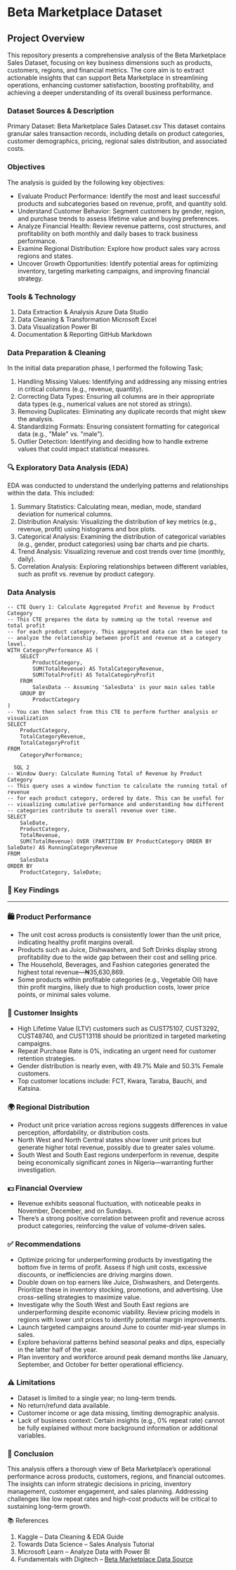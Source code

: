 # Beta Marketplace Dataset


## Project Overview
This repository presents a comprehensive analysis of the Beta Marketplace Sales Dataset, focusing on key business dimensions such as products, customers, regions, and financial metrics. The core aim is to extract actionable insights that can support Beta Marketplace in streamlining operations, enhancing customer satisfaction, boosting profitability, and achieving a deeper understanding of its overall business performance.


### Dataset Sources & Description
Primary Dataset: Beta Marketplace Sales Dataset.csv
This dataset contains granular sales transaction records, including details on product categories, customer demographics, pricing, regional sales distribution, and associated costs.


### Objectives
The analysis is guided by the following key objectives:
- Evaluate Product Performance: Identify the most and least successful products and subcategories based on revenue, profit, and quantity sold.
- Understand Customer Behavior: Segment customers by gender, region, and purchase trends to assess lifetime value and buying preferences.
- Analyze Financial Health: Review revenue patterns, cost structures, and profitability on both monthly and daily bases to track business performance.
- Examine Regional Distribution: Explore how product sales vary across regions and states.
- Uncover Growth Opportunities: Identify potential areas for optimizing inventory, targeting marketing campaigns, and improving financial strategy.


### Tools & Technology
1. Data Extraction & Analysis	Azure Data Studio
2. Data Cleaning & Transformation	Microsoft Excel
3. Data Visualization	Power BI
4. Documentation & Reporting	GitHub Markdown

### Data Preparation & Cleaning
In the initial data preparation phase, I performed the following Task;

1. Handling Missing Values: Identifying and addressing any missing entries in critical columns (e.g., revenue, quantity).
2. Correcting Data Types: Ensuring all columns are in their appropriate data types (e.g., numerical values are not stored as strings).
3. Removing Duplicates: Eliminating any duplicate records that might skew the analysis.
4. Standardizing Formats: Ensuring consistent formatting for categorical data (e.g., "Male" vs. "male").
5. Outlier Detection: Identifying and deciding how to handle extreme values that could impact statistical measures.


### 🔍 Exploratory Data Analysis (EDA)
EDA was conducted to understand the underlying patterns and relationships within the data. This included:

1. Summary Statistics: Calculating mean, median, mode, standard deviation for numerical columns.
2. Distribution Analysis: Visualizing the distribution of key metrics (e.g., revenue, profit) using histograms and box plots.
3. Categorical Analysis: Examining the distribution of categorical variables (e.g., gender, product categories) using bar charts and pie charts.
4. Trend Analysis: Visualizing revenue and cost trends over time (monthly, daily).
5. Correlation Analysis: Exploring relationships between different variables, such as profit vs. revenue by product category.


### Data Analysis
```
-- CTE Query 1: Calculate Aggregated Profit and Revenue by Product Category
-- This CTE prepares the data by summing up the total revenue and total profit
-- for each product category. This aggregated data can then be used to
-- analyze the relationship between profit and revenue at a category level.
WITH CategoryPerformance AS (
    SELECT
        ProductCategory,
        SUM(TotalRevenue) AS TotalCategoryRevenue,
        SUM(TotalProfit) AS TotalCategoryProfit
    FROM
        SalesData -- Assuming 'SalesData' is your main sales table
    GROUP BY
        ProductCategory
)
-- You can then select from this CTE to perform further analysis or visualization
SELECT
    ProductCategory,
    TotalCategoryRevenue,
    TotalCategoryProfit
FROM
    CategoryPerformance;

  SQL 2 
-- Window Query: Calculate Running Total of Revenue by Product Category
-- This query uses a window function to calculate the running total of revenue
-- for each product category, ordered by date. This can be useful for
-- visualizing cumulative performance and understanding how different
-- categories contribute to overall revenue over time.
SELECT
    SaleDate,
    ProductCategory,
    TotalRevenue,
    SUM(TotalRevenue) OVER (PARTITION BY ProductCategory ORDER BY SaleDate) AS RunningCategoryRevenue
FROM
    SalesData
ORDER BY
    ProductCategory, SaleDate;
```


### 📌 Key Findings
---

### 🛍️ Product Performance
- The unit cost across products is consistently lower than the unit price, indicating healthy profit margins overall.
- Products such as Juice, Dishwashers, and Soft Drinks display strong profitability due to the wide gap between their cost and selling price.
- The Household, Beverages, and Fashion categories generated the highest total revenue—₦35,630,869.
- Some products within profitable categories (e.g., Vegetable Oil) have thin profit margins, likely due to high production costs, lower price points, or minimal sales volume.

### 👥 Customer Insights
- High Lifetime Value (LTV) customers such as CUST75107, CUST3292, CUST48740, and CUST13118 should be prioritized in targeted marketing campaigns.
- Repeat Purchase Rate is 0%, indicating an urgent need for customer retention strategies.
- Gender distribution is nearly even, with 49.7% Male and 50.3% Female customers.
- Top customer locations include: FCT, Kwara, Taraba, Bauchi, and Katsina.

### 🌍 Regional Distribution
- Product unit price variation across regions suggests differences in value perception, affordability, or distribution costs.
- North West and North Central states show lower unit prices but generate higher total revenue, possibly due to greater sales volume.
- South West and South East regions underperform in revenue, despite being economically significant zones in Nigeria—warranting further investigation.

### 💵 Financial Overview
- Revenue exhibits seasonal fluctuation, with noticeable peaks in November, December, and on Sundays.
- There’s a strong positive correlation between profit and revenue across product categories, reinforcing the value of volume-driven sales.


### ✅ Recommendations

- Optimize pricing for underperforming products by investigating the bottom five in terms of profit. Assess if high unit costs, excessive discounts, or inefficiencies are driving margins down.
- Double down on top earners like Juice, Dishwashers, and Detergents. Prioritize these in inventory stocking, promotions, and advertising. Use cross-selling strategies to maximize value.
- Investigate why the South West and South East regions are underperforming despite economic viability. Review pricing models in regions with lower unit prices to identify potential margin improvements.
- Launch targeted campaigns around June to counter mid-year slumps in sales.
- Explore behavioral patterns behind seasonal peaks and dips, especially in the latter half of the year.
- Plan inventory and workforce around peak demand months like January, September, and October for better operational efficiency.

  
### ⚠️ Limitations
- Dataset is limited to a single year; no long-term trends.
- No return/refund data available.
- Customer income or age data missing, limiting demographic analysis.
- Lack of business context: Certain insights (e.g., 0% repeat rate) cannot be fully explained without more background information or additional variables.


### 🧾 Conclusion
This analysis offers a thorough view of Beta Marketplace’s operational performance across products, customers, regions, and financial outcomes. The insights can inform strategic decisions in pricing, inventory management, customer engagement, and sales planning. Addressing challenges like low repeat rates and high-cost products will be critical to sustaining long-term growth.



📚 References
1. Kaggle – Data Cleaning & EDA Guide
2. Towards Data Science – Sales Analysis Tutorial
3. Microsoft Learn – Analyze Data with Power BI
4. Fundamentals with Digitech – [Beta Marketplace Data Source](https://work.betamarketplace.com/)







